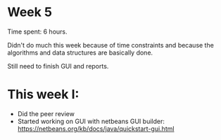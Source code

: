# Week 5

Time spent: 6 hours.

Didn't do much this week because of time constraints and because the algorithms and data structures are basically done.

Still need to finish GUI and reports.

# This week I:

- Did the peer review
- Started working on GUI with netbeans GUI builder: https://netbeans.org/kb/docs/java/quickstart-gui.html
